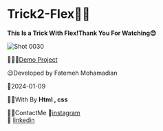 # Trick2-Flex👩‍💻

**This Is a Trick With Flex!Thank You For Watching😊**

![Shot 0030](https://github.com/fatemeMohamadian/Trick2-Flex/assets/155579918/0017b843-8c9b-483c-ae82-69183487590c)


👩‍💻😎[Demo Project](https://fatememohamadian.github.io/Trick2-Flex/)

 😉Developed by Fatemeh Mohamadian

 📅2024-01-09

 👩‍💻With By **Html , css** 

 📲📞ContactMe 
 🔗[instagram](https://www.instagram.com/fateme_mohamadiian.fed)       
 🔗 [linkedin](https://www.linkedin.com/in/fateme-mohamadian-dev0824)
